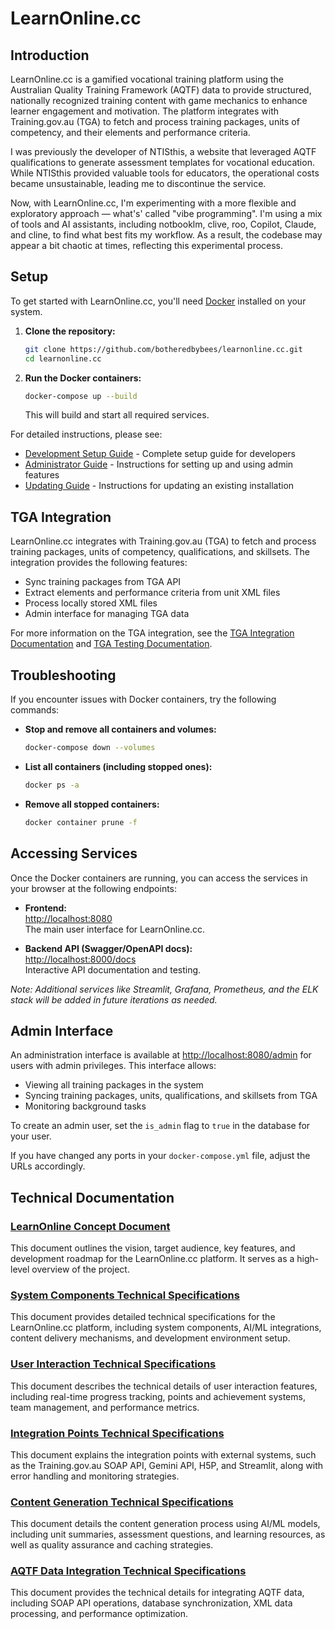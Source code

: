 # LearnOnline.cc

## Introduction

LearnOnline.cc is a gamified vocational training platform using the Australian Quality Training Framework (AQTF) data to provide structured, nationally recognized training content with game mechanics to enhance learner engagement and motivation. The platform integrates with Training.gov.au (TGA) to fetch and process training packages, units of competency, and their elements and performance criteria.

I was previously the developer of NTISthis, a website that leveraged AQTF qualifications to generate assessment templates for vocational education. While NTISthis provided valuable tools for educators, the operational costs became unsustainable, leading me to discontinue the service.

Now, with LearnOnline.cc, I'm experimenting with a more flexible and exploratory approach — what's' called "vibe programming". I'm using a mix of tools and AI assistants, including notbooklm, clive, roo, Copilot, Claude, and cline, to find what best fits my workflow. As a result, the codebase may appear a bit chaotic at times, reflecting this experimental process.

## Setup

To get started with LearnOnline.cc, you'll need [Docker](https://www.docker.com/products/docker-desktop/) installed on your system.

1. **Clone the repository:**
   ```sh
   git clone https://github.com/botheredbybees/learnonline.cc.git
   cd learnonline.cc
   ```

2. **Run the Docker containers:**
   ```sh
   docker-compose up --build
   ```

   This will build and start all required services.

For detailed instructions, please see:
- [Development Setup Guide](DEVELOPMENT_SETUP.md) - Complete setup guide for developers
- [Administrator Guide](docs/technical/admin_setup.md) - Instructions for setting up and using admin features
- [Updating Guide](UPDATING.md) - Instructions for updating an existing installation

## TGA Integration

LearnOnline.cc integrates with Training.gov.au (TGA) to fetch and process training packages, units of competency, qualifications, and skillsets. The integration provides the following features:

- Sync training packages from TGA API
- Extract elements and performance criteria from unit XML files
- Process locally stored XML files
- Admin interface for managing TGA data

For more information on the TGA integration, see the [TGA Integration Documentation](docs/technical/tga_integration.md) and [TGA Testing Documentation](docs/technical/tga_testing.md).

## Troubleshooting

If you encounter issues with Docker containers, try the following commands:

- **Stop and remove all containers and volumes:**
  ```sh
  docker-compose down --volumes
  ```

- **List all containers (including stopped ones):**
  ```sh
  docker ps -a
  ```

- **Remove all stopped containers:**
  ```sh
  docker container prune -f
  ```
## Accessing Services

Once the Docker containers are running, you can access the services in your browser at the following endpoints:

- **Frontend:**  
  [http://localhost:8080](http://localhost:8080)  
  The main user interface for LearnOnline.cc.

- **Backend API (Swagger/OpenAPI docs):**  
  [http://localhost:8000/docs](http://localhost:8000/docs)  
  Interactive API documentation and testing.

*Note: Additional services like Streamlit, Grafana, Prometheus, and the ELK stack will be added in future iterations as needed.*

## Admin Interface

An administration interface is available at [http://localhost:8080/admin](http://localhost:8080/admin) for users with admin privileges. This interface allows:

- Viewing all training packages in the system
- Syncing training packages, units, qualifications, and skillsets from TGA
- Monitoring background tasks

To create an admin user, set the `is_admin` flag to `true` in the database for your user.

If you have changed any ports in your `docker-compose.yml` file, adjust the URLs accordingly.

## Technical Documentation

### [LearnOnline Concept Document](docs/learnonline_concept.md)
This document outlines the vision, target audience, key features, and development roadmap for the LearnOnline.cc platform. It serves as a high-level overview of the project.

### [System Components Technical Specifications](docs/technical/system_components.md)
This document provides detailed technical specifications for the LearnOnline.cc platform, including system components, AI/ML integrations, content delivery mechanisms, and development environment setup.

### [User Interaction Technical Specifications](docs/technical/user_interaction.md)
This document describes the technical details of user interaction features, including real-time progress tracking, points and achievement systems, team management, and performance metrics.

### [Integration Points Technical Specifications](docs/technical/integration_points.md)
This document explains the integration points with external systems, such as the Training.gov.au SOAP API, Gemini API, H5P, and Streamlit, along with error handling and monitoring strategies.

### [Content Generation Technical Specifications](docs/technical/content_generation.md)
This document details the content generation process using AI/ML models, including unit summaries, assessment questions, and learning resources, as well as quality assurance and caching strategies.

### [AQTF Data Integration Technical Specifications](docs/technical/aqtf_integration.md)
This document provides the technical details for integrating AQTF data, including SOAP API operations, database synchronization, XML data processing, and performance optimization.
